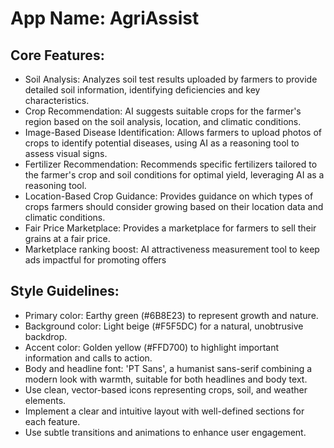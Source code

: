 # **App Name**: AgriAssist

## Core Features:

- Soil Analysis: Analyzes soil test results uploaded by farmers to provide detailed soil information, identifying deficiencies and key characteristics.
- Crop Recommendation: AI suggests suitable crops for the farmer's region based on the soil analysis, location, and climatic conditions.
- Image-Based Disease Identification: Allows farmers to upload photos of crops to identify potential diseases, using AI as a reasoning tool to assess visual signs.
- Fertilizer Recommendation: Recommends specific fertilizers tailored to the farmer's crop and soil conditions for optimal yield, leveraging AI as a reasoning tool.
- Location-Based Crop Guidance: Provides guidance on which types of crops farmers should consider growing based on their location data and climatic conditions.
- Fair Price Marketplace: Provides a marketplace for farmers to sell their grains at a fair price.
- Marketplace ranking boost: AI attractiveness measurement tool to keep ads impactful for promoting offers

## Style Guidelines:

- Primary color: Earthy green (#6B8E23) to represent growth and nature.
- Background color: Light beige (#F5F5DC) for a natural, unobtrusive backdrop.
- Accent color: Golden yellow (#FFD700) to highlight important information and calls to action.
- Body and headline font: 'PT Sans', a humanist sans-serif combining a modern look with warmth, suitable for both headlines and body text.
- Use clean, vector-based icons representing crops, soil, and weather elements.
- Implement a clear and intuitive layout with well-defined sections for each feature.
- Use subtle transitions and animations to enhance user engagement.